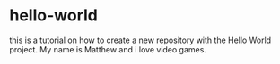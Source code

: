 # hello-world
this is a tutorial on how to create a new repository with the Hello World project.
My name is Matthew and i love video games.
